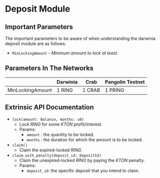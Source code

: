 # Deposit Module

## Important Parameters

The important parameters to be aware of when understanding the darwinia deposit module are as follows:

- `MinLockingAmount` - *Minimum amount to lock at least.*

## Parameters In The Networks

|  | Darwinia | Crab | Pangolin Testnet |
| --- | --- | --- | --- |
| MinLockingAmount | 1 RING | 1 CRAB | 1 PRING |

## Extrinsic API Documentation

- `lock(amount: Balance, months: u8)`
    - Lock *RING* for some *KTON* profit/interest.
    - Params:
        - `amount` : the quantity to be locked.
        - `months` : the duration for which the amount is to be locked.
- `claim()`
    - Claim the expired-locked *RING*.
- `claim_with_penalty(deposit_id: DepositId)`
    - Claim the unexpired-locked *RING* by paying the *KTON* penalty.
    - Params:
        - `deposit_id`: the specific deposit that you intend to claim.
